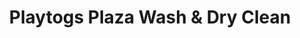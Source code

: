 ---
title: "Playtogs Plaza Wash & Dry Clean"
url: /middletown/playtogs-plaza-wash-und-dry-clean/
shop: Wäscherei
---